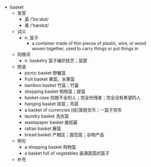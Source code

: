 - basket
  - 发音
    - 英 /'bɑːskɪt/
    - 美 /'bæskɪt/
  - 词义
    - n. 篮子
      - a container made of thin pieces of plastic, wire, or wood woven together, used to carry things or put things in
  - 同根词
    - n. basketry 篮子编织技艺；篮筐
  - 短语
    - picnic basket 野餐篮
    - fruit basket 果篮，水果篮
    - bamboo basket 竹篮；竹篓
    - shopping basket 购物篮；提篮
    - basket case 四肢不全的人；完全伤残者；完全没有希望的人
    - hanging basket 挂篮；吊篮
    - a basket of currencies [经]笼统货币；一篮子货币
    - laundry basket 洗衣篮
    - wastepaper basket 废纸篓
    - rattan basket 藤篮
    - bread basket 产粮区；面包篮；谷物产品
  - 例句
    - a shopping basket 购物篮
    - a basket full of vegetables 装满蔬菜的篮子
  - 补充